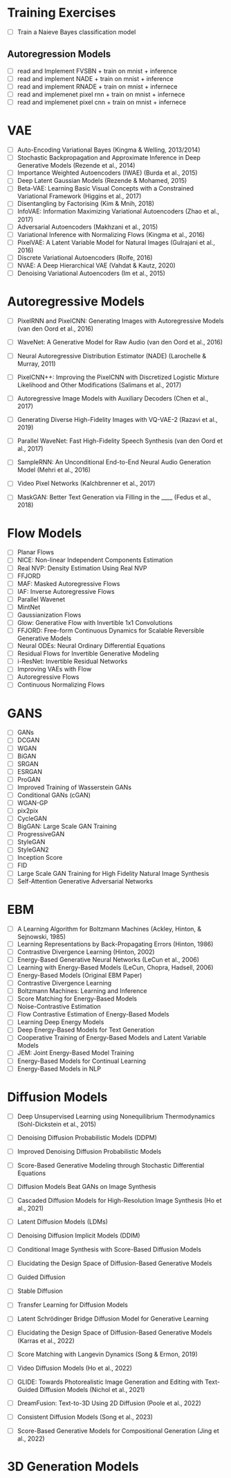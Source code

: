 # Training Exercises
- [ ] Train a Naieve Bayes classification model

## Autoregression Models 
- [ ] read and Implement FVSBN + train on mnist + inference
- [ ] read and implement NADE + train on mnist + inference
- [ ] read and implement RNADE  + train on mnist + infernece
- [ ] read and implemenet pixel rnn + train on mnist + infernece
- [ ] read and implemenet pixel cnn + train on mnist + infernece

# VAE
- [ ] Auto-Encoding Variational Bayes (Kingma & Welling, 2013/2014)
- [ ] Stochastic Backpropagation and Approximate Inference in Deep Generative Models (Rezende et al., 2014)
- [ ] Importance Weighted Autoencoders (IWAE) (Burda et al., 2015)
- [ ] Deep Latent Gaussian Models (Rezende & Mohamed, 2015)
- [ ] Beta-VAE: Learning Basic Visual Concepts with a Constrained Variational Framework (Higgins et al., 2017)
- [ ] Disentangling by Factorising (Kim & Mnih, 2018)
- [ ] InfoVAE: Information Maximizing Variational Autoencoders (Zhao et al., 2017)
- [ ] Adversarial Autoencoders (Makhzani et al., 2015)
- [ ] Variational Inference with Normalizing Flows (Kingma et al., 2016)
- [ ] PixelVAE: A Latent Variable Model for Natural Images (Gulrajani et al., 2016)
- [ ] Discrete Variational Autoencoders (Rolfe, 2016)
- [ ] NVAE: A Deep Hierarchical VAE (Vahdat & Kautz, 2020)
- [ ] Denoising Variational Autoencoders (Im et al., 2015)

# Autoregressive Models
- [ ] PixelRNN and PixelCNN: Generating Images with Autoregressive Models (van den Oord et al., 2016)
- [ ] WaveNet: A Generative Model for Raw Audio (van den Oord et al., 2016)
- [ ] Neural Autoregressive Distribution Estimator (NADE) (Larochelle & Murray, 2011)
- [ ] PixelCNN++: Improving the PixelCNN with Discretized Logistic Mixture Likelihood and Other Modifications (Salimans et al., 2017)
- [ ] Autoregressive Image Models with Auxiliary Decoders (Chen et al., 2017)
- [ ] Generating Diverse High-Fidelity Images with VQ-VAE-2 (Razavi et al., 2019)
- [ ] Parallel WaveNet: Fast High-Fidelity Speech Synthesis (van den Oord et al., 2017)
- [ ] SampleRNN: An Unconditional End-to-End Neural Audio Generation Model (Mehri et al., 2016)
- [ ] Video Pixel Networks (Kalchbrenner et al., 2017)
- [ ] MaskGAN: Better Text Generation via Filling in the ____ (Fedus et al., 2018)


# Flow Models
- [ ] Planar Flows
- [ ] NICE: Non-linear Independent Components Estimation
- [ ] Real NVP: Density Estimation Using Real NVP
- [ ] FFJORD
- [ ] MAF: Masked Autoregressive Flows
- [ ] IAF: Inverse Autoregressive Flows
- [ ] Parallel Wavenet
- [ ] MintNet
- [ ] Gaussianization Flows
- [ ] Glow: Generative Flow with Invertible 1x1 Convolutions
- [ ] FFJORD: Free-form Continuous Dynamics for Scalable Reversible Generative Models
- [ ] Neural ODEs: Neural Ordinary Differential Equations
- [ ] Residual Flows for Invertible Generative Modeling
- [ ] i-ResNet: Invertible Residual Networks
- [ ] Improving VAEs with Flow
- [ ] Autoregressive Flows
- [ ] Continuous Normalizing Flows

# GANS
- [ ] GANs
- [ ] DCGAN
- [ ] WGAN
- [ ] BiGAN
- [ ] SRGAN
- [ ] ESRGAN
- [ ] ProGAN
- [ ] Improved Training of Wasserstein GANs
- [ ] Conditional GANs (cGAN)
- [ ] WGAN-GP
- [ ] pix2pix
- [ ] CycleGAN	
- [ ] BigGAN: Large Scale GAN Training
- [ ] ProgressiveGAN	
- [ ] StyleGAN
- [ ] StyleGAN2
- [ ] Inception Score	
- [ ] FID
- [ ] Large Scale GAN Training for High Fidelity Natural Image Synthesis
- [ ] Self-Attention Generative Adversarial Networks

# EBM
- [ ] A Learning Algorithm for Boltzmann Machines (Ackley, Hinton, & Sejnowski, 1985)
- [ ] Learning Representations by Back-Propagating Errors (Hinton, 1986)
- [ ] Contrastive Divergence Learning (Hinton, 2002)
- [ ] Energy-Based Generative Neural Networks (LeCun et al., 2006)
- [ ] Learning with Energy-Based Models (LeCun, Chopra, Hadsell, 2006)
- [ ] Energy-Based Models (Original EBM Paper)
- [ ] Contrastive Divergence Learning
- [ ] Boltzmann Machines: Learning and Inference
- [ ] Score Matching for Energy-Based Models
- [ ] Noise-Contrastive Estimation
- [ ] Flow Contrastive Estimation of Energy-Based Models
- [ ] Learning Deep Energy Models
- [ ] Deep Energy-Based Models for Text Generation
- [ ] Cooperative Training of Energy-Based Models and Latent Variable Models
- [ ] JEM: Joint Energy-Based Model Training
- [ ] Energy-Based Models for Continual Learning
- [ ] Energy-Based Models in NLP

# Diffusion Models
- [ ] Deep Unsupervised Learning using Nonequilibrium Thermodynamics (Sohl-Dickstein et al., 2015)
- [ ] Denoising Diffusion Probabilistic Models (DDPM)
- [ ] Improved Denoising Diffusion Probabilistic Models
- [ ] Score-Based Generative Modeling through Stochastic Differential Equations
- [ ] Diffusion Models Beat GANs on Image Synthesis
- [ ] Cascaded Diffusion Models for High-Resolution Image Synthesis (Ho et al., 2021)
- [ ] Latent Diffusion Models (LDMs)
- [ ] Denoising Diffusion Implicit Models (DDIM)
- [ ] Conditional Image Synthesis with Score-Based Diffusion Models
- [ ] Elucidating the Design Space of Diffusion-Based Generative Models
- [ ] Guided Diffusion
- [ ] Stable Diffusion
- [ ] Transfer Learning for Diffusion Models
- [ ] Latent Schrödinger Bridge Diffusion Model for Generative Learning
- [ ] Elucidating the Design Space of Diffusion-Based Generative Models (Karras et al., 2022)
- [ ] Score Matching with Langevin Dynamics (Song & Ermon, 2019)
- [ ] Video Diffusion Models (Ho et al., 2022)
- [ ] GLIDE: Towards Photorealistic Image Generation and Editing with Text-Guided Diffusion Models (Nichol et al., 2021)
- [ ] DreamFusion: Text-to-3D Using 2D Diffusion (Poole et al., 2022)
- [ ] Consistent Diffusion Models (Song et al., 2023)
- [ ] Score-Based Generative Models for Compositional Generation (Jing et al., 2022)


# 3D Generation Models


